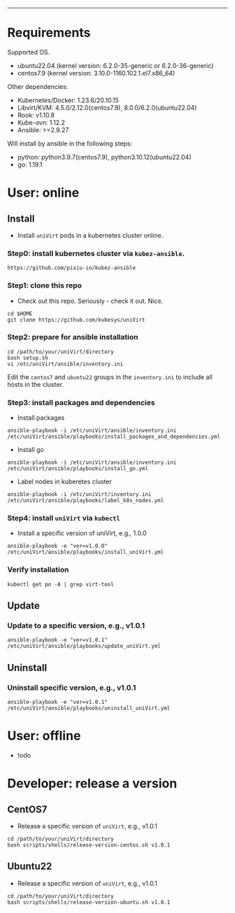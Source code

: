
------------------------------------------------------------
# Requirements

Supported OS.

- ubuntu22.04 (kernel version: 6.2.0-35-generic or 6.2.0-36-generic)
- centos7.9 (kernel version: 3.10.0-1160.102.1.el7.x86_64)

Other dependencies:

- Kubernetes/Docker: 1.23.6/20.10.15
- Libvirt/KVM: 4.5.0/2.12.0(centos7.9), 8.0.0/6.2.0(ubuntu22.04)
- Rook: v1.10.8  
- Kube-ovn: 1.12.2        
- Ansible: >=2.9.27 

Will install by ansible in the following steps:

- python: python3.9.7(centos7.9), python3.10.12(ubuntu22.04)
- go: 1.19.1

# User: online

## Install
* Install `uniVirt` pods in a kubernetes cluster online.

### Step0: install kubernetes cluster via `kubez-ansible`.
```
https://github.com/pixiu-io/kubez-ansible
```

### Step1: clone this repo
    
* Check out this repo. Seriously - check it out. Nice.

```
cd $HOME
git clone https://github.com/kubesys/uniVirt
```

### Step2: prepare for ansible installation

```
cd /path/to/your/uniVirt/directory
bash setup.sh
vi /etc/uniVirt/ansible/inventory.ini
```
Edit the `centos7` and `ubuntu22` groups in the `inventory.ini` to include all hosts in the cluster.

### Step3: install packages and dependencies

* Install packages

```
ansible-playbook -i /etc/uniVirt/ansible/inventory.ini /etc/uniVirt/ansible/playbooks/install_packages_and_dependencies.yml
```

* Install go

```
ansible-playbook -i /etc/uniVirt/ansible/inventory.ini /etc/uniVirt/ansible/playbooks/install_go.yml
```

* Label nodes in kuberetes cluster

```
ansible-playbook -i /etc/uniVirt/inventory.ini /etc/uniVirt/ansible/playbooks/label_k8s_nodes.yml
```

### Step4: install `uniVirt` via `kubectl`

* Install a specific version of uniVirt, e.g., 1.0.0

```
ansible-playbook -e "ver=v1.0.0" /etc/uniVirt/ansible/playbooks/install_uniVirt.yml
```

### Verify installation

```
kubectl get po -A | grep virt-tool
```

## Update

### Update to a specific version, e.g., v1.0.1

```
ansible-playbook -e "ver=v1.0.1" /etc/uniVirt/ansible/playbooks/update_uniVirt.yml
```


## Uninstall

### Uninstall specific version, e.g., v1.0.1

```
ansible-playbook -e "ver=v1.0.1" /etc/uniVirt/ansible/playbooks/uninstall_uniVirt.yml
```

# User: offline

* todo

# Developer: release a version

## CentOS7
* Release a specific version of `uniVirt`, e.g., v1.0.1

```
cd /path/to/your/uniVirt/directory
bash scripts/shells/release-version-centos.sh v1.0.1
```

## Ubuntu22
* Release a specific version of `uniVirt`, e.g., v1.0.1

```
cd /path/to/your/uniVirt/directory
bash scripts/shells/release-version-ubuntu.sh v1.0.1
```
